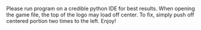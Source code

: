 Please run program on a credible python IDE for best results. When opening the game file, the top of the logo may load off center. To fix, 
simply push off centered portion two times to the left. Enjoy!
